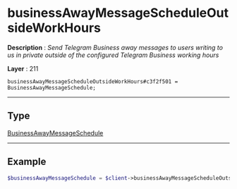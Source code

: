 # businessAwayMessageScheduleOutsideWorkHours

**Description** : *Send Telegram Business away messages to users writing to us in private outside of the configured Telegram Business working hours*

**Layer** : 211

```tl
businessAwayMessageScheduleOutsideWorkHours#c3f2f501 = BusinessAwayMessageSchedule;
```

---

## Type

[BusinessAwayMessageSchedule](type/BusinessAwayMessageSchedule)

---

## Example

```php
$businessAwayMessageSchedule = $client->businessAwayMessageScheduleOutsideWorkHours();
```